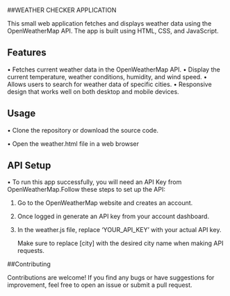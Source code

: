 ##WEATHER CHECKER APPLICATION


This small web application fetches and displays weather data using the OpenWeatherMap API. The app is built using HTML, CSS, and JavaScript.


## Features

•	Fetches current weather data in the OpenWeatherMap API.
•	Display the current temperature, weather conditions, humidity, and wind speed.
•	Allows users to search for weather data of specific cities.
•	Responsive design that works well on both desktop and mobile devices.

## Usage

•	Clone the repository or download the source code.

•	Open the weather.html file in a web browser

## API Setup

•	To run this app successfully, you will need an API Key from OpenWeatherMap.Follow these steps to set up the API:

1.	Go to the OpenWeatherMap website and creates an account.
2.	Once logged in generate an API key from your account dashboard.
3.	In the weather.js file, replace ‘YOUR_API_KEY’ with your actual API key.

 	Make sure to replace [city] with the desired city name when making API requests.


##Contributing

Contributions are welcome! If you find any bugs or have suggestions for improvement, feel free to open an issue or submit a pull request.
